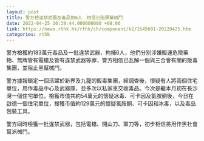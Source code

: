 ```yaml
---
layout: post
title: 警方檢違禁武器及毒品拘6人　相信已阻黑幫械鬥
date: 2022-04-25 20:39:44.000000000 +08:00
link: https://news.rthk.hk/rthk/ch/component/k2/1645601-20220425.htm
categories: rthk
---
```


警方檢獲約183萬元毒品及一批違禁武器，拘捕6人，他們分別涉嫌販運危險藥物、無牌管有電槍及管有違禁武器等罪，警方相信已瓦解一個與三合會有關的販毒集團，並阻止黑幫械鬥。

警方據報鎖定一個活躍於新界及九龍的販毒集團，經調查後，懷疑有人將兩個住宅單位，用作毒品中心及武器庫，並多次以私家車交收毒品。今次是繼本月初在長沙灣一個住宅單位，檢獲市值共約54萬元的懷疑冰毒、可卡因及氯胺酮後，今日在啟德一個住宅單位，搜獲市值約129萬元的懷疑氯胺酮、可卡因和冰毒，以及毒品包裝工具。

警方同時檢獲一批違禁武器，包括電槍、開山刀、軍刀等，初步相信將用作黑社會幫派械鬥。
